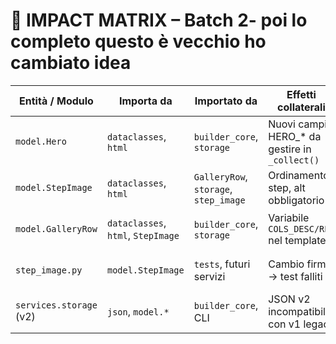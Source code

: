 # 🔄 IMPACT MATRIX – Batch 2- poi lo completo questo è vecchio ho cambiato idea

| Entità / Modulo | Importa da | Importato da | Effetti collaterali | Precauzione |
|-----------------|-----------|--------------|---------------------|-------------|
| `model.Hero` | `dataclasses`, `html` | `builder_core`, `storage` | Nuovi campi HERO_* da gestire in `_collect()` | Aggiornare `_collect()` e test |
| `model.StepImage` | `dataclasses`, `html` | `GalleryRow`, `storage`, `step_image` | Ordinamento step, alt obbligatorio | Funzioni helper in step_image.py |
| `model.GalleryRow` | `dataclasses`, `html`, `StepImage` | `builder_core`, `storage` | Variabile `COLS_DESC/REC` nel template | Salvare `COLS_xxx` in stato |
| `step_image.py` | `model.StepImage` | `tests`, futuri servizi | Cambio firma -> test falliti | Versionare funzioni helper |
| `services.storage` (v2) | `json`, `model.*` | `builder_core`, CLI | JSON v2 incompatibile con v1 legacy | Gestire `"version"` e migrazione |

